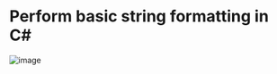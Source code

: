 # Perform basic string formatting in C#

![image](https://user-images.githubusercontent.com/92801510/143846131-4e3301d2-ff3a-4eb6-9862-9ead2bf4b964.png)

